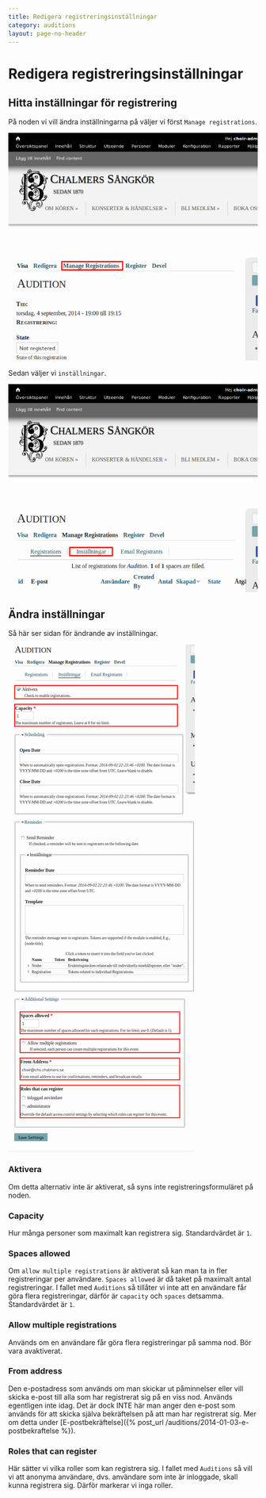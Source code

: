 ```yaml
---
title: Redigera registreringsinställningar
category: auditions
layout: page-no-header
---
```

<h1>Redigera registrerings&shy;inställningar</h1>

## Hitta inställningar för registrering

På noden vi vill ändra inställningarna på väljer vi först `Manage registrations`.

[![Välj manage registrations](/images/manage-registrations.png)](/images/manage-registrations.png)

Sedan väljer vi `inställningar`.

[![Välj inställningar](/images/registration-settings.png)](/images/registration-settings.png)

## Ändra inställningar

Så här ser sidan för ändrande av inställningar.

[![Lägg till innehåll](/images/edit-registration-settings.png)](/images/edit-registration-settings.png)

### Aktivera

Om detta alternativ inte är aktiverat, så syns inte registreringsformuläret på noden.

### Capacity

Hur många personer som maximalt kan registrera sig. Standardvärdet är `1`.

### Spaces allowed

Om `allow multiple registrations` är aktiverat så kan man ta in fler registreringar per användare. `Spaces allowed` är då taket på maximalt antal registreringar. I fallet med `Auditions` så tillåter vi inte att en användare får göra flera registreringar, därför är `capacity` och `spaces` detsamma. Standardvärdet är `1`.

### Allow multiple registrations

Används om en användare får göra flera registreringar på samma nod. Bör vara avaktiverat.

### From address

Den e-postadress som används om man skickar ut påminnelser eller vill skicka e-post till alla som har registrerat sig på en viss nod. Används egentligen inte idag. Det är dock INTE här man anger den e-post som används för att skicka själva bekräftelsen på att man har registrerat sig. Mer om detta under [E-postbekräftelse]({% post_url /auditions/2014-01-03-e-postbekraftelse %}).

### Roles that can register

Här sätter vi vilka roller som kan registrera sig. I fallet med `Auditions` så vill vi att anonyma användare, dvs. användare som inte är inloggade, skall kunna registrera sig. Därför markerar vi inga roller.
